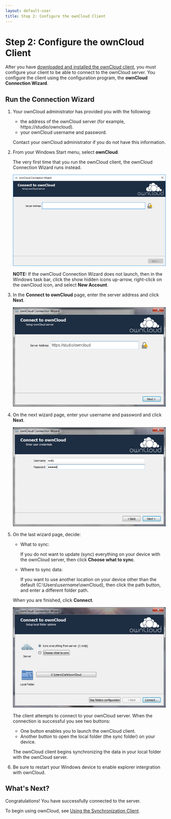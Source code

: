 ```yaml
---
layout: default-user
title: Step 2: Configure the ownCloud Client
---
```


# Step 2: Configure the ownCloud Client
After you have [downloaded and installed the ownCloud client](./qs_users_sysreqs.html), 
you must configure your client to be able to connect to the ownCloud server. 
You configure the client using the configuration program, the **ownCloud Connection 
Wizard**.

## Run the Connection Wizard

1. Your ownCloud administrator has provided you with the following:
   - the address of the ownCloud server (for example, https://studio/owncloud).
   - your ownCloud username and password.

   Contact your ownCloud administrator if you do not have this information.

2. From your Windows Start menu, select **ownCloud**.

   The very first time that you run the ownCloud client, the ownCloud Connection 
   Wizard runs instead.

   ![Connect page](./assets/images/connect_1.png)

   **NOTE:** If the ownCloud Connection Wizard does not launch, then in the Windows 
   task bar, click the show hidden icons up-arrow, right-click on the ownCloud icon, 
   and select **New Account**.

3. In the **Connect to ownCloud** page, enter the server address and click **Next**.

   ![Connect page](./assets/images/client-1.png)

4. On the next wizard page, enter your username and password and click **Next**.

   ![Credentials page](./assets/images/client-2.png)

5. On the last wizard page, decide:
   - What to sync:
     
     If you do not want to update (sync) everything on your device with the 
     ownCloud server, then click **Choose what to sync**.

   - Where to sync data:

     If you want to use another location on your device other than the default
     (C:\Users\\_username_\ownCloud), then click the path button, and enter a 
     different folder path.

   When you are finished, click **Connect**.

   ![Folder options  page](./assets/images/client-3.png)


   The client attempts to connect to your ownCloud server.
   When the connection is successful you see two buttons:

   - One button enables you to launch the ownCloud client.
   - Another button to open the local folder (the sync folder) on your device.

   The ownCloud client begins synchronizing the data in your local folder with the 
   ownCloud server.
   
6. Be sure to restart your Windows device to enable explorer intergration 
   with ownCloud.

## What's Next?
Congratulations! You have successfully connected to the server. 

To begin using ownCloud, see 
[Using the Synchronization Client](https://doc.owncloud.org/desktop/2.5/navigating.html).
